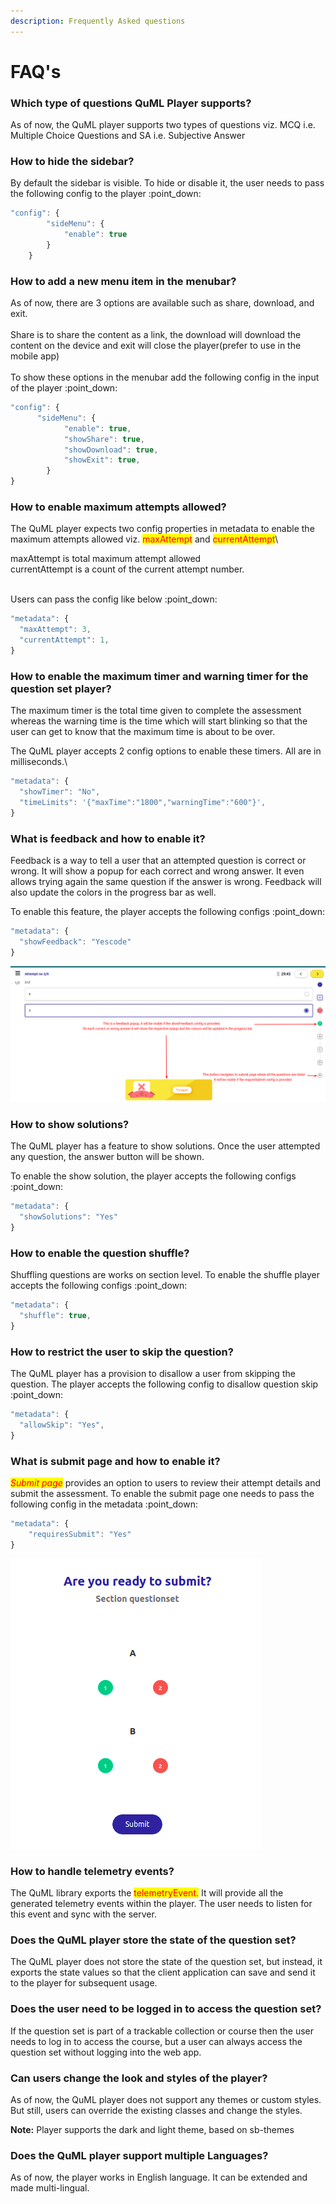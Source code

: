 ```yaml
---
description: Frequently Asked questions
---
```


# FAQ's

### Which type of questions QuML Player supports?

As of now, the QuML player supports two types of questions viz. MCQ i.e. Multiple Choice Questions and SA i.e. Subjective Answer

### How to hide the sidebar?

By default the sidebar is visible. To hide or disable it, the user needs to pass the following config to the player :point\_down:

```typescript
"config": {
        "sideMenu": {
            "enable": true
        }
    }
```

### How to add a new menu item in the menubar?

As of now, there are 3 options are available such as share, download, and exit.\
\
Share is to share the content as a link, the download will download the content on the device and exit will close the player(prefer to use in the mobile app)\
\
To show these options in the menubar add the following config in the input of the player :point\_down:

```typescript
"config": {
      "sideMenu": {
            "enable": true,
            "showShare": true,
            "showDownload": true,
            "showExit": true,
        }
}
```



### How to enable maximum attempts allowed?

The QuML player expects two config properties in metadata to enable the maximum attempts allowed viz. <mark style="color:red;">maxAttempt</mark> and <mark style="color:red;">currentAttempt</mark>\


maxAttempt is total maximum attempt allowed\
currentAttempt is a count of the current attempt number.

\
Users can pass the config like below :point\_down:

```typescript
"metadata": {
  "maxAttempt": 3,
  "currentAttempt": 1,
}
```

### **How to enable the maximum timer and warning timer for the question set player?**

The maximum timer is the total time given to complete the assessment whereas the warning time is the time which will start blinking so that the user can get to know that the maximum time is about to be over.&#x20;

The QuML player accepts 2 config options to enable these timers. All are in milliseconds.\


```typescript
"metadata": {
  "showTimer": "No",
  "timeLimits": '{"maxTime":"1800","warningTime":"600"}',
}
```

### What is feedback and how to enable it?

Feedback is a way to tell a user that an attempted question is correct or wrong. It will show a popup for each correct and wrong answer. It even allows trying again the same question if the answer is wrong. Feedback will also update the colors in the progress bar as well.&#x20;

To enable this feature, the player accepts the following configs :point\_down:

```typescript
"metadata": {
  "showFeedback": "Yescode"
}
```

<div align="center">

<img src="../../../.gitbook/assets/feedback-popup (2).png" alt="Feedback popup">

</div>

### How to show solutions?

The QuML player has a feature to show solutions. Once the user attempted any question, the answer button will be shown.&#x20;

To enable the show solution, the player accepts the following configs :point\_down:

```typescript
"metadata": {
  "showSolutions": "Yes"
}
```

### How to enable the question shuffle?

Shuffling questions are works on section level. To enable the shuffle player accepts the following configs :point\_down:

```typescript
"metadata": {
  "shuffle": true,
}
```

### How to restrict the user to skip the question?

The QuML player has a provision to disallow a user from skipping the question. The player accepts the following config to disallow question skip :point\_down:

```typescript
"metadata": {
  "allowSkip": "Yes",
}
```

###

### What is submit page and how to enable it?

_<mark style="color:red;">Submit page</mark>_ provides an option to users to review their attempt details and submit the assessment. To enable the submit page one needs to pass the following config in the metadata :point\_down:

```typescript
"metadata": {
    "requiresSubmit": "Yes"
}
```

<div align="left">

<img src="../../../.gitbook/assets/submit-page.png" alt="Submit page with feedback enabled">

</div>

### How to handle telemetry events?

The QuML library exports the <mark style="color:red;">telemetryEvent.</mark> It will provide all the generated telemetry events within the player. The user needs to listen for this event and sync with the server.

### Does the QuML player store the state of the question set?

The QuML player does not store the state of the question set, but instead, it exports the state values so that the client application can save and send it to the player for subsequent usage.



### Does the user need to be logged in to access the question set?

If the question set is part of a trackable collection or course then the user needs to log in to access the course, but a user can always access the question set without logging into the web app.

### Can users change the look and styles of the player?

As of now, the QuML player does not support any themes or custom styles. But still, users can override the existing classes and change the styles.&#x20;

**Note:** Player supports the dark and light theme, based on sb-themes



### Does the QuML player support multiple Languages?

As of now, the player works in English language. It can be extended and made multi-lingual.

